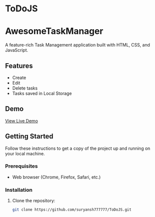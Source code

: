# ToDoJS
# AwesomeTaskManager

A feature-rich Task Management application built with HTML, CSS, and JavaScript.

## Features

- Create 
- Edit
- Delete tasks
- Tasks saved in Local Storage

## Demo

[View Live Demo](https://suryansh777777.github.io/ToDoJS/)


## Getting Started

Follow these instructions to get a copy of the project up and running on your local machine.

### Prerequisites

- Web browser (Chrome, Firefox, Safari, etc.)

### Installation

1. Clone the repository:

   ```bash
   git clone https://github.com/suryansh777777/ToDoJS.git

